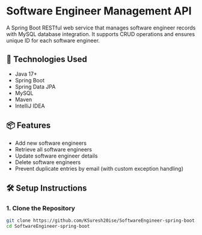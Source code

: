 # Software Engineer Management API

A Spring Boot RESTful web service that manages software engineer records with MySQL database integration. It supports CRUD operations and ensures  unique ID for each software engineer.

## 🚀 Technologies Used

- Java 17+
- Spring Boot 
- Spring Data JPA
- MySQL
- Maven
- IntelliJ IDEA

## 📦 Features

- Add new software engineers
- Retrieve all software engineers
- Update software engineer details
- Delete software engineers
- Prevent duplicate entries by email (with custom exception handling)

## 🛠️ Setup Instructions

### 1. Clone the Repository

```bash
git clone https://github.com/KSuresh20ise/SoftwareEngineer-spring-boot.git
cd SoftwareEngineer-spring-boot
